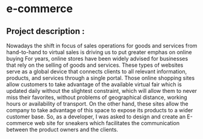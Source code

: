 # e-commerce<br>
## Project description :<br>

<p>Nowadays the shift in focus of sales operations for goods and services from hand-to-hand to virtual sales is driving us to put greater emphas on online buying For years, online stores have been widely advised for businesses that rely on the selling of goods and services. These types of websites serve as a global device that connects clients to all relevant information, products, and services through a single portal. Those online shopping sites allow customers to take advantage of the available virtual fair which is updated daily without the slightest constraint, which will allow them to never miss their favorites, without problems of geographical distance, working hours or availability of transport. On the other hand, these sites allow the company to take advantage of this space to expose its products to a wider customer base. So, as a developer, I was asked to design and create an E-commerce web site for sneakers which facilitates the communication between the product owners and the clients.</p>
